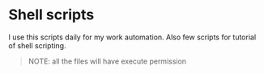# Shell scripts

I use this scripts daily for my work automation. Also few scripts for tutorial of shell scripting.

> NOTE: all the files will have execute permission
